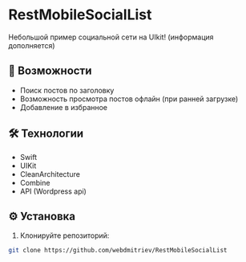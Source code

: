 # RestMobileSocialList

Небольшой пример социальной сети на UIkit!
(информация дополняется)

## 🚀 Возможности
- Поиск постов по заголовку
- Возможность просмотра постов офлайн (при ранней загрузке)
- Добавление в избранное


## 🛠 Технологии
- Swift
- UIKit
- CleanArchitecture
- Combine
- API (Wordpress api)


## ⚙️ Установка
1. Клонируйте репозиторий:
```bash
git clone https://github.com/webdmitriev/RestMobileSocialList
